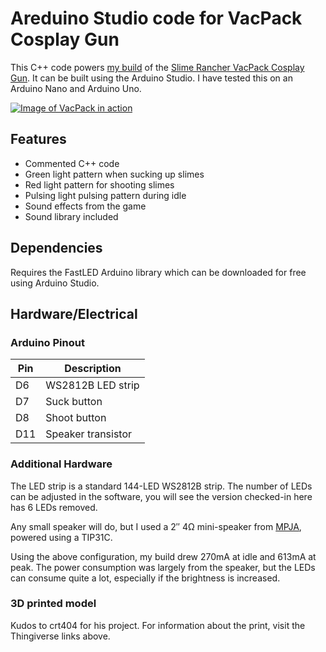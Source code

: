 # Areduino Studio code for VacPack Cosplay Gun
This C++ code powers [my build](https://www.thingiverse.com/make:1063546) of the [Slime Rancher VacPack Cosplay Gun](https://www.thingiverse.com/thing:5366906).  It can be built using the Arduino Studio.  I have tested this on an Arduino Nano and Arduino Uno.

[![Image of VacPack in action](http://img.youtube.com/vi/fQHmXDEwyE4/0.jpg)](http://www.youtube.com/watch?v=fQHmXDEwyE4 "Slime Rancher VacPack")

## Features
- Commented C++ code
- Green light pattern when sucking up slimes
- Red light pattern for shooting slimes
- Pulsing light pulsing pattern during idle
- Sound effects from the game
- Sound library included

## Dependencies
Requires the FastLED Arduino library which can be downloaded for free using Arduino Studio.

## Hardware/Electrical
### Arduino Pinout
|Pin|Description|
|---|-----------|
|D6|WS2812B LED strip|
|D7|Suck button|
|D8|Shoot button|
|D11|Speaker transistor|

### Additional Hardware
The LED strip is a standard 144-LED WS2812B strip.  The number of LEDs can be adjusted in the software, you will see the version checked-in here has 6 LEDs removed.

Any small speaker will do, but I used a 2″  4Ω mini-speaker from [MPJA](https://www.mpja.com/), powered using a TIP31C.

Using the above configuration, my build drew 270mA at idle and 613mA at peak.  The power consumption was largely from the speaker, but the LEDs can consume quite a lot, especially if the brightness is increased.

### 3D printed model
Kudos to crt404 for his project.  For information about the print, visit the Thingiverse links above.

